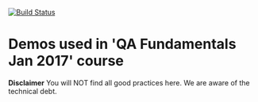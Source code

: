 [![Build Status](https://travis-ci.org/ekostadinov/softuni-qa-fundamentals.svg?branch=master)](https://travis-ci.org/ekostadinov/softuni-qa-fundamentals)

# Demos used in 'QA Fundamentals Jan 2017' course
**Disclaimer** You will NOT find all good practices here. We are aware of the technical debt.
